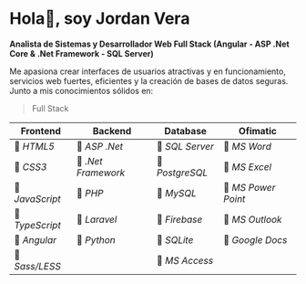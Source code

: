 # Hola👋, soy Jordan Vera

**Analista de Sistemas y Desarrollador Web Full Stack (Angular - ASP .Net Core & .Net Framework  - SQL Server)**

Me apasiona crear interfaces de usuarios atractivas y en funcionamiento, servicios web fuertes, eficientes y la creación de bases de datos seguras. Junto a mis 
conocimientos sólidos en: 

> Full Stack 

| Frontend | Backend | Database | Ofimatic | 
| ---------| ------- | -------- | -------- |
| :large_orange_diamond: _HTML5_ | :large_orange_diamond: _ASP .Net_ | :large_orange_diamond: _SQL Server_  | :large_orange_diamond: _MS Word_ |
| :large_orange_diamond: _CSS3_ | :large_orange_diamond: _.Net Framework_ | :large_orange_diamond: _PostgreSQL_ | :large_orange_diamond: _MS Excel_ |
| :large_orange_diamond: _JavaScript_ | :large_orange_diamond: _PHP_ | :large_orange_diamond: _MySQL_ | :large_orange_diamond: _MS Power Point_ |
| :large_orange_diamond: _TypeScript_ | :large_orange_diamond: _Laravel_ | :large_orange_diamond: _Firebase_ | :large_orange_diamond: _MS Outlook_ |
| :large_orange_diamond: _Angular_ | :large_orange_diamond: _Python_ | :large_orange_diamond: _SQLite_ | :large_orange_diamond: _Google Docs_ | 
| :large_orange_diamond: _Sass/LESS_ | |:large_orange_diamond: _MS Access_ | |
